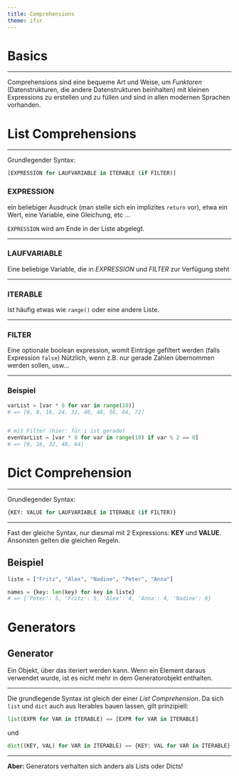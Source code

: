```yaml
---
title: Comprehensions
theme: ifsr
---
```


# Basics

---

Comprehensions sind eine bequeme Art und Weise, um
_Funktoren_ (Datenstrukturen, die andere Datenstrukturen beinhalten) mit
kleinen Expressions zu erstellen und zu füllen und sind in allen
modernen Sprachen vorhanden.


# List Comprehensions

---


Grundlegender Syntax:

```python
[EXPRESSION for LAUFVARIABLE in ITERABLE (if FILTER)]
```


### EXPRESSION

ein beliebiger Ausdruck (man stelle sich ein implizites
`return` vor), etwa ein Wert, eine Variable, eine Gleichung, etc ...  

`EXPRESSION` wird am Ende in der Liste abgelegt.

---

### LAUFVARIABLE

Eine beliebige Variable, die in *EXPRESSION* und *FILTER* zur
Verfügung steht

---

### ITERABLE

Ist häufig etwas wie `range()` oder eine andere Liste.

---

### FILTER

Eine optionale boolean expression, womit Einträge gefiltert werden
(falls Expression `false`) Nützlich, wenn z.B. nur gerade Zahlen übernommen werden
sollen, usw...

---

### Beispiel

```python
varList = [var * 8 for var in range(10)]
# => [0, 8, 16, 24, 32, 40, 48, 56, 64, 72]


# mit Filter (hier: für i ist gerade)
evenVarList = [var * 8 for var in range(10) if var % 2 == 0]
# => [0, 16, 32, 48, 64]
```


# Dict Comprehension

---

Grundlegender Syntax:

```python
{KEY: VALUE for LAUFVARIABLE in ITERABLE (if FILTER)}
```

---

Fast der gleiche Syntax, nur diesmal mit 2 Expressions: __KEY__ und
__VALUE__. Ansonsten gelten die gleichen Regeln.


## Beispiel

```python
liste = ["Fritz", "Alex", "Nadine", "Peter", "Anna"]

names = {key: len(key) for key in liste}
# => {'Peter': 5, 'Fritz': 5, 'Alex': 4, 'Anna': 4, 'Nadine': 6}
```


# Generators

## Generator

Ein Objekt, über das iteriert werden kann. Wenn ein Element daraus
verwendet wurde, ist es nicht mehr in dem Generatorobjekt
enthalten.

---

Die grundlegende Syntax ist gleich der einer *List Comprehension*. Da
sich `list` und `dict` auch aus Iterables bauen lassen, gilt prinzipiell:

```python
list(EXPR for VAR in ITERABLE) == [EXPR for VAR in ITERABLE]
```
und
```python
dict((KEY, VAL) for VAR in ITERABLE) == {KEY: VAL for VAR in ITERABLE}
```

---

**Aber:** Generators verhalten sich anders als Lists oder Dicts!
